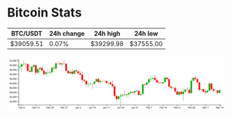 # Bitcoin Stats

BTC/USDT|24h change|24h high|24h low|
|---|---|---|---|
|$39059.51|0.07%|$39299.98|$37555.00|

<img src="./chart.svg">
